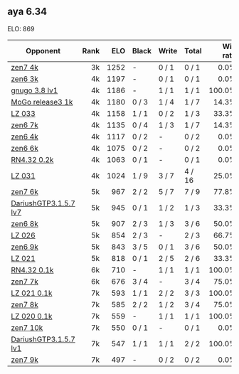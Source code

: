 ## aya 6.34 ##

ELO: 869

Opponent | Rank | ELO | Black | Write | Total | Win rate
---------|-----:|----:|-------|-------|-------|-------:
[zen7 4k](zen7%204k.md) | 3k | 1252 | - | 0 / 1 | 0 / 1 | 0.0%
[zen6 3k](zen6%203k.md) | 4k | 1197 | - | 0 / 1 | 0 / 1 | 0.0%
[gnugo 3.8 lv1](gnugo%203.8%20lv1.md) | 4k | 1186 | - | 1 / 1 | 1 / 1 | 100.0%
[MoGo release3 1k](MoGo%20release3%201k.md) | 4k | 1180 | 0 / 3 | 1 / 4 | 1 / 7 | 14.3%
[LZ 033](LZ%20033.md) | 4k | 1158 | 1 / 1 | 0 / 2 | 1 / 3 | 33.3%
[zen6 7k](zen6%207k.md) | 4k | 1135 | 0 / 4 | 1 / 3 | 1 / 7 | 14.3%
[zen6 4k](zen6%204k.md) | 4k | 1117 | 0 / 2 | - | 0 / 2 | 0.0%
[zen6 6k](zen6%206k.md) | 4k | 1075 | 0 / 2 | - | 0 / 2 | 0.0%
[RN4.32 0.2k](RN4.32%200.2k.md) | 4k | 1063 | 0 / 1 | - | 0 / 1 | 0.0%
[LZ 031](LZ%20031.md) | 4k | 1024 | 1 / 9 | 3 / 7 | 4 / 16 | 25.0%
[zen7 6k](zen7%206k.md) | 5k | 967 | 2 / 2 | 5 / 7 | 7 / 9 | 77.8%
[DariushGTP3.1.5.7 lv7](DariushGTP3.1.5.7%20lv7.md) | 5k | 945 | 0 / 1 | 1 / 2 | 1 / 3 | 33.3%
[zen6 8k](zen6%208k.md) | 5k | 907 | 2 / 3 | 1 / 3 | 3 / 6 | 50.0%
[LZ 026](LZ%20026.md) | 5k | 854 | 2 / 3 | - | 2 / 3 | 66.7%
[zen6 9k](zen6%209k.md) | 5k | 843 | 3 / 5 | 0 / 1 | 3 / 6 | 50.0%
[LZ 021](LZ%20021.md) | 5k | 818 | 0 / 1 | 2 / 5 | 2 / 6 | 33.3%
[RN4.32 0.1k](RN4.32%200.1k.md) | 6k | 710 | - | 1 / 1 | 1 / 1 | 100.0%
[zen7 7k](zen7%207k.md) | 6k | 676 | 3 / 4 | - | 3 / 4 | 75.0%
[LZ 021 0.1k](LZ%20021%200.1k.md) | 7k | 593 | 1 / 1 | 2 / 2 | 3 / 3 | 100.0%
[zen7 8k](zen7%208k.md) | 7k | 585 | 2 / 2 | 1 / 2 | 3 / 4 | 75.0%
[LZ 020 0.1k](LZ%20020%200.1k.md) | 7k | 559 | - | 1 / 1 | 1 / 1 | 100.0%
[zen7 10k](zen7%2010k.md) | 7k | 550 | 0 / 1 | - | 0 / 1 | 0.0%
[DariushGTP3.1.5.7 lv1](DariushGTP3.1.5.7%20lv1.md) | 7k | 547 | 1 / 1 | 1 / 1 | 2 / 2 | 100.0%
[zen7 9k](zen7%209k.md) | 7k | 497 | - | 0 / 2 | 0 / 2 | 0.0%
